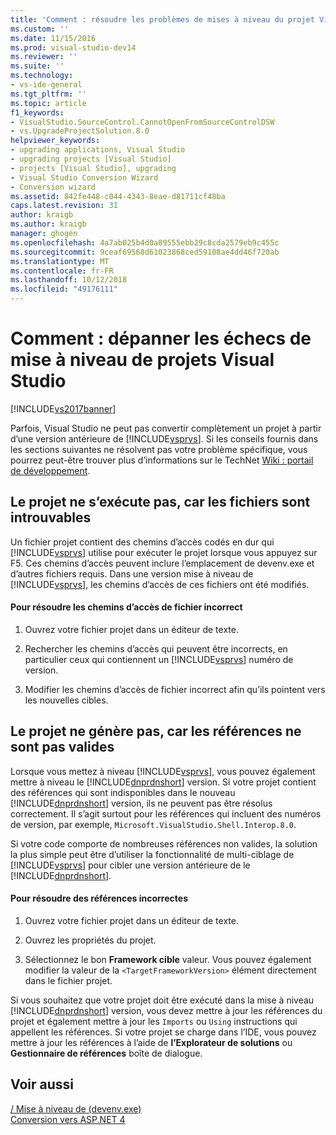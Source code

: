 ```yaml
---
title: 'Comment : résoudre les problèmes de mises à niveau du projet Visual Studio échoue | Microsoft Docs'
ms.custom: ''
ms.date: 11/15/2016
ms.prod: visual-studio-dev14
ms.reviewer: ''
ms.suite: ''
ms.technology:
- vs-ide-general
ms.tgt_pltfrm: ''
ms.topic: article
f1_keywords:
- VisualStudio.SourceControl.CannotOpenFromSourceControlDSW
- vs.UpgradeProjectSolution.8.0
helpviewer_keywords:
- upgrading applications, Visual Studio
- upgrading projects [Visual Studio]
- projects [Visual Studio], upgrading
- Visual Studio Conversion Wizard
- Conversion wizard
ms.assetid: 842fe448-c044-4343-8eae-d81711cf48ba
caps.latest.revision: 31
author: kraigb
ms.author: kraigb
manager: ghogen
ms.openlocfilehash: 4a7ab025b4d0a89555ebb29c8cda2579eb9c455c
ms.sourcegitcommit: 9ceaf69568d61023868ced59108ae4dd46f720ab
ms.translationtype: MT
ms.contentlocale: fr-FR
ms.lasthandoff: 10/12/2018
ms.locfileid: "49176111"
---
```

# <a name="how-to-troubleshoot-unsuccessful-visual-studio-project-upgrades"></a>Comment : dépanner les échecs de mise à niveau de projets Visual Studio
[!INCLUDE[vs2017banner](../includes/vs2017banner.md)]

Parfois, Visual Studio ne peut pas convertir complètement un projet à partir d’une version antérieure de [!INCLUDE[vsprvs](../includes/vsprvs-md.md)]. Si les conseils fournis dans les sections suivantes ne résolvent pas votre problème spécifique, vous pourrez peut-être trouver plus d’informations sur le TechNet [Wiki : portail de développement](http://go.microsoft.com/fwlink/?LinkId=254808).  
  
## <a name="the-project-does-not-run-because-files-are-not-found"></a>Le projet ne s’exécute pas, car les fichiers sont introuvables  
 Un fichier projet contient des chemins d’accès codés en dur qui [!INCLUDE[vsprvs](../includes/vsprvs-md.md)] utilise pour exécuter le projet lorsque vous appuyez sur F5. Ces chemins d’accès peuvent inclure l’emplacement de devenv.exe et d’autres fichiers requis. Dans une version mise à niveau de [!INCLUDE[vsprvs](../includes/vsprvs-md.md)], les chemins d’accès de ces fichiers ont été modifiés.  
  
#### <a name="to-resolve-incorrect-file-paths"></a>Pour résoudre les chemins d’accès de fichier incorrect  
  
1.  Ouvrez votre fichier projet dans un éditeur de texte.  
  
2.  Rechercher les chemins d’accès qui peuvent être incorrects, en particulier ceux qui contiennent un [!INCLUDE[vsprvs](../includes/vsprvs-md.md)] numéro de version.  
  
3.  Modifier les chemins d’accès de fichier incorrect afin qu’ils pointent vers les nouvelles cibles.  
  
## <a name="the-project-does-not-build-because-references-are-not-valid"></a>Le projet ne génère pas, car les références ne sont pas valides  
 Lorsque vous mettez à niveau [!INCLUDE[vsprvs](../includes/vsprvs-md.md)], vous pouvez également mettre à niveau le [!INCLUDE[dnprdnshort](../includes/dnprdnshort-md.md)] version. Si votre projet contient des références qui sont indisponibles dans le nouveau [!INCLUDE[dnprdnshort](../includes/dnprdnshort-md.md)] version, ils ne peuvent pas être résolus correctement. Il s’agit surtout pour les références qui incluent des numéros de version, par exemple, `Microsoft.VisualStudio.Shell.Interop.8.0`.  
  
 Si votre code comporte de nombreuses références non valides, la solution la plus simple peut être d’utiliser la fonctionnalité de multi-ciblage de [!INCLUDE[vsprvs](../includes/vsprvs-md.md)] pour cibler une version antérieure de le [!INCLUDE[dnprdnshort](../includes/dnprdnshort-md.md)].  
  
#### <a name="to-resolve-incorrect-references"></a>Pour résoudre des références incorrectes  
  
1.  Ouvrez votre fichier projet dans un éditeur de texte.  
  
2.  Ouvrez les propriétés du projet.  
  
3.  Sélectionnez le bon **Framework cible** valeur. Vous pouvez également modifier la valeur de la `<TargetFrameworkVersion>` élément directement dans le fichier projet.  
  
 Si vous souhaitez que votre projet doit être exécuté dans la mise à niveau [!INCLUDE[dnprdnshort](../includes/dnprdnshort-md.md)] version, vous devez mettre à jour les références du projet et également mettre à jour les `Imports` ou `Using` instructions qui appellent les références. Si votre projet se charge dans l’IDE, vous pouvez mettre à jour les références à l’aide de **l’Explorateur de solutions** ou **Gestionnaire de références** boîte de dialogue.  
  
## <a name="see-also"></a>Voir aussi  
 [/ Mise à niveau de (devenv.exe)](../ide/reference/upgrade-devenv-exe.md)   
 [Conversion vers ASP.NET 4](http://msdn.microsoft.com/library/790147c6-36c1-41b5-a52d-30b9ccd2bd10)

